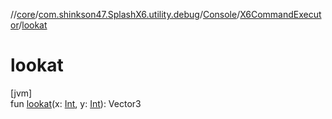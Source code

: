 //[core](../../../../index.md)/[com.shinkson47.SplashX6.utility.debug](../../index.md)/[Console](../index.md)/[X6CommandExecutor](index.md)/[lookat](lookat.md)

# lookat

[jvm]\
fun [lookat](lookat.md)(x: [Int](https://kotlinlang.org/api/latest/jvm/stdlib/kotlin/-int/index.html), y: [Int](https://kotlinlang.org/api/latest/jvm/stdlib/kotlin/-int/index.html)): Vector3
